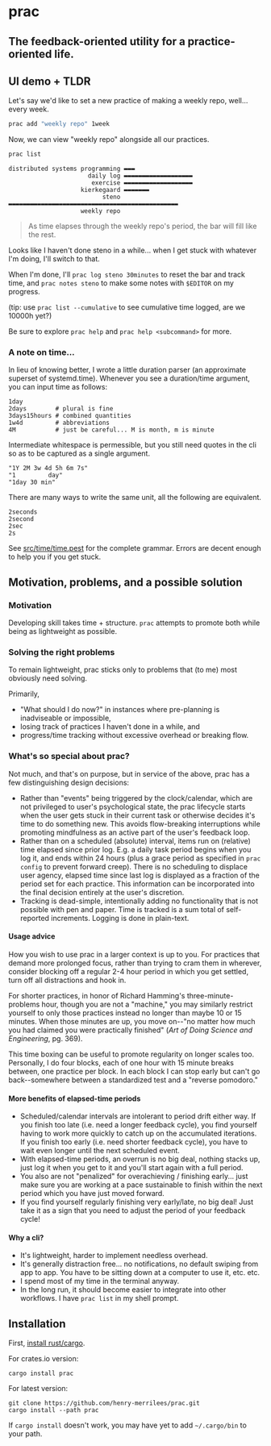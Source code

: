 # prac
<!-- cargo-rdme start -->

## The feedback-oriented utility for a practice-oriented life.

## UI demo + TLDR
Let's say we'd like to set a new practice of making a weekly repo, well... every week.
```bash
prac add "weekly repo" 1week
```
Now, we can view "weekly repo" alongside all our practices.
```bash
prac list
```
```text
distributed systems programming ▬▬▬
                      daily log ▬▬▬▬▬▬▬▬▬▬▬▬▬▬▬▬▬▬▬
                       exercise ▬▬▬▬▬▬▬▬▬▬▬▬▬▬▬▬▬▬▬
                    kierkegaard ▬▬▬▬▬▬▬
                          steno ▬▬▬▬▬▬▬▬▬▬▬▬▬▬▬▬▬▬▬▬▬▬▬▬▬▬▬▬▬▬▬▬▬▬▬▬▬▬▬▬▬▬▬▬▬▬▬
                    weekly repo
```
> As time elapses through the weekly repo's period, the bar will fill like the rest.

Looks like I haven't done steno in a while... when I get stuck with whatever I'm doing, I'll switch to that.

When I'm done, I'll ```prac log steno 30minutes``` to reset the bar and track time, and ```prac notes steno``` to make some notes with `$EDITOR` on my progress.

(tip: use `prac list --cumulative` to see cumulative time logged, are we 10000h yet?)

Be sure to explore `prac help` and `prac help <subcommand>` for more.

### A note on time...
In lieu of knowing better, I wrote a little duration parser (an approximate superset of systemd.time).
Whenever you see a duration/time argument, you can input time as follows:
```text
1day
2days        # plural is fine
3days15hours # combined quantities
1w4d         # abbreviations
4M           # just be careful... M is month, m is minute
```
Intermediate whitespace is permessible, but you still need quotes in the cli so as to be
captured as a single argument.
```text
"1Y 2M 3w 4d 5h 6m 7s"
"1         day"
"1day 30 min"
```
There are many ways to write the same unit, all the following are equivalent.
```text
2seconds
2second
2sec
2s
```
See [src/time/time.pest](https://github.com/henry-merrilees/prac/blob/main/src/time/time.pest) for the complete grammar.
Errors are decent enough to help you if you get stuck.

## Motivation, problems, and a possible solution

### Motivation
Developing skill takes time + structure. `prac` attempts to promote both while being as lightweight as possible.


### Solving the right problems
To remain lightweight, prac sticks only to problems that (to me) most obviously need solving.

Primarily,
- "What should I do now?" in instances where pre-planning is inadviseable or impossible,
- losing track of practices I haven't done in a while, and
- progress/time tracking without excessive overhead or breaking flow.

### What's so special about prac?
Not much, and that's on purpose, but in service of the above, prac has a few distinguishing
design decisions:
- Rather than "events" being triggered by the clock/calendar, which are not privileged to
user's psychological state, the prac lifecycle starts when the user gets stuck in their current task
   or otherwise decides it's time to do something new. This avoids flow-breaking interruptions
   while promoting mindfulness as an active part of the user's feedback loop.
- Rather than on a scheduled (absolute) interval, items run on (relative) time elapsed since prior log. E.g. a
daily task period begins when you log it, and ends within 24 hours (plus a grace period as
specified in `prac config` to prevent forward creep).
 There is no scheduling to displace user agency, elapsed time since last log is displayed
as a fraction of the period set for each practice. This information can be incorporated into the final decision entirely at the user's discretion.
- Tracking is dead-simple, intentionally adding no functionality that is not possible with pen
and paper. Time is tracked is a sum total of self-reported increments. Logging is done in plain-text.

#### Usage advice
How you wish to use prac in a larger context is up to you. For practices that demand more
prolonged focus, rather than trying to cram them in wherever, consider blocking off
a regular 2-4 hour period in which you get settled, turn off all distractions and hook
in.

For shorter practices, in honor of Richard Hamming's three-minute-problems hour, though you
are not a "machine," you may similarly restrict yourself to only those practices instead no longer than maybe 10 or 15 minutes.
When those minutes are up, you move on--"no matter how much you had claimed you were practically finished" (_Art of Doing Science and Engineering_, pg. 369).

This time boxing can be useful to promote regularity on longer scales too. Personally,
I do four blocks, each of one hour with 15 minute breaks between, one practice per
block. In each block I can stop early but can't go back--somewhere between a standardized
test and a "reverse pomodoro."

#### More benefits of elapsed-time periods
- Scheduled/calendar intervals are intolerant to period drift either way. If you finish too
late (i.e. need a longer feedback cycle), you find yourself having to work more quickly to
catch up on the accumulated iterations. If you finish too early (i.e. need shorter feedback
cycle), you have to wait even longer until the next scheduled event.
- With elapsed-time periods, an overrun is no big deal, nothing stacks up, just log it when you
get to it and you'll start again with a full period.
- You also are not "penalized" for overachieving / finishing early... just make sure you are working at a
pace sustainable to finish within the next period which you have just moved forward.
- If you find yourself regularly finishing very early/late, no big deal! Just take it as a sign
that you need to adjust the period of your feedback cycle!

#### Why a cli?
- It's lightweight, harder to implement needless overhead.
- It's generally distraction free... no notifications, no default swiping from app to app. You
have to be sitting down at a computer to use it, etc. etc.
- I spend most of my time in the terminal anyway.
- In the long run, it should become easier to integrate into other workflows. I have `prac
list` in my shell prompt.

<!-- cargo-rdme end -->
## Installation
First, [install rust/cargo](https://www.rust-lang.org/tools/install).

For crates.io version:
```
cargo install prac
```
For latest version:
```
git clone https://github.com/henry-merrilees/prac.git
cargo install --path prac
```
If `cargo install` doesn't work, you may have yet to add `~/.cargo/bin` to your path.
